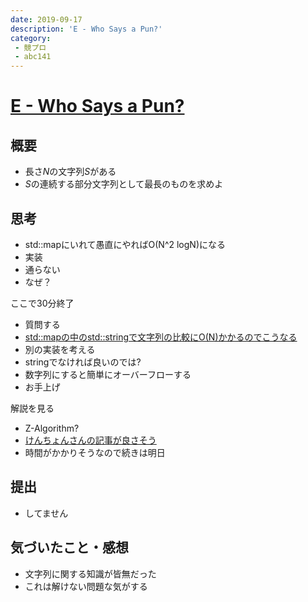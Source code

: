 ```yaml
---
date: 2019-09-17
description: 'E - Who Says a Pun?'
category:
 - 競プロ
 - abc141
---
```


# [E - Who Says a Pun?](https://atcoder.jp/contests/abc141/tasks/abc141_e)
## 概要
 - 長さ$N$の文字列$S$がある
 - $S$の連続する部分文字列として最長のものを求めよ

## 思考
 - std::mapにいれて愚直にやればO(N^2 logN)になる
 - 実装
 - 通らない
 - なぜ？

ここで30分終了

 - 質問する
 - [std::mapの中のstd::stringで文字列の比較にO(N)かかるのでこうなる](https://twitter.com/task4233/status/1173764496197730305?s=20)
 - 別の実装を考える
 - stringでなければ良いのでは?
 - 数字列にすると簡単にオーバーフローする
 - お手上げ

解説を見る

 - Z-Algorithm?
 - [けんちょんさんの記事が良さそう](http://drken1215.hatenablog.com/entry/2019/09/16/014600)
 - 時間がかかりそうなので続きは明日


## 提出
 - してません

## 気づいたこと・感想
 - 文字列に関する知識が皆無だった
 - これは解けない問題な気がする